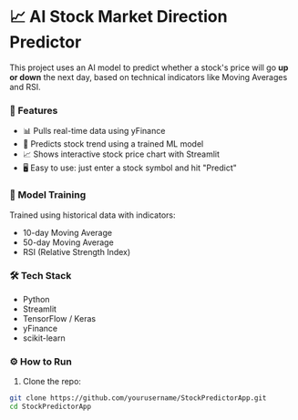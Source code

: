 # 📈 AI Stock Market Direction Predictor

This project uses an AI model to predict whether a stock's price will go **up or down** the next day, based on technical indicators like Moving Averages and RSI.

### 🚀 Features
- 📊 Pulls real-time data using yFinance
- 🧠 Predicts stock trend using a trained ML model
- 📈 Shows interactive stock price chart with Streamlit
- 🖥️ Easy to use: just enter a stock symbol and hit "Predict"

### 🧠 Model Training
Trained using historical data with indicators:
- 10-day Moving Average
- 50-day Moving Average
- RSI (Relative Strength Index)

### 🛠️ Tech Stack
- Python
- Streamlit
- TensorFlow / Keras
- yFinance
- scikit-learn

### ⚙️ How to Run

1. Clone the repo:
```bash
git clone https://github.com/yourusername/StockPredictorApp.git
cd StockPredictorApp
